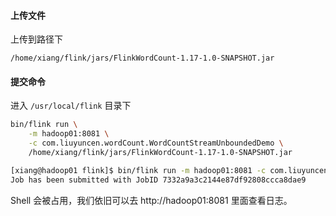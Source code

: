 

#### 上传文件

上传到路径下

```
/home/xiang/flink/jars/FlinkWordCount-1.17-1.0-SNAPSHOT.jar
```

#### 提交命令

进入 `/usr/local/flink` 目录下

```sh
bin/flink run \
	-m hadoop01:8081 \
	-c com.liuyuncen.wordCount.WordCountStreamUnboundedDemo \
	/home/xiang/flink/jars/FlinkWordCount-1.17-1.0-SNAPSHOT.jar
```



```sh
[xiang@hadoop01 flink]$ bin/flink run -m hadoop01:8081 -c com.liuyuncen.wordCount.WordCountStreamUnboundedDemo /home/xiang/flink/jars/FlinkWordCount-1.17-1.0-SNAPSHOT.jar
Job has been submitted with JobID 7332a9a3c2144e87df92808ccca8dae9
```

Shell 会被占用，我们依旧可以去 http://hadoop01:8081 里面查看日志。